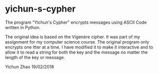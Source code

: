 # yichun-s-cypher
The program "Yichun's Cypher" encrypts messages using ASCII Code written in Python.

The original idea is based on the Vigenère cipher. It was part of my assignment for my computer science course. The original program only encrypts one ltter at a time. I have modified it to make it interactive and to allow it to read a string for both the key and the message no matter the length of the key or message.

Yichun Zhao 19/02/2018
